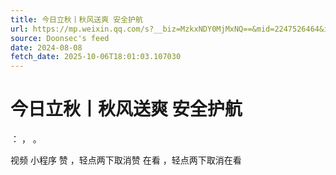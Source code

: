 ```yaml
---
title: 今日立秋丨秋风送爽 安全护航
url: https://mp.weixin.qq.com/s?__biz=MzkxNDY0MjMxNQ==&mid=2247526464&idx=1&sn=b2816dc6cf6219bb45cd8ea900a2013d
source: Doonsec's feed
date: 2024-08-08
fetch_date: 2025-10-06T18:01:03.107030
---
```


# 今日立秋丨秋风送爽 安全护航

：
，
。

视频
小程序
赞
，轻点两下取消赞
在看
，轻点两下取消在看